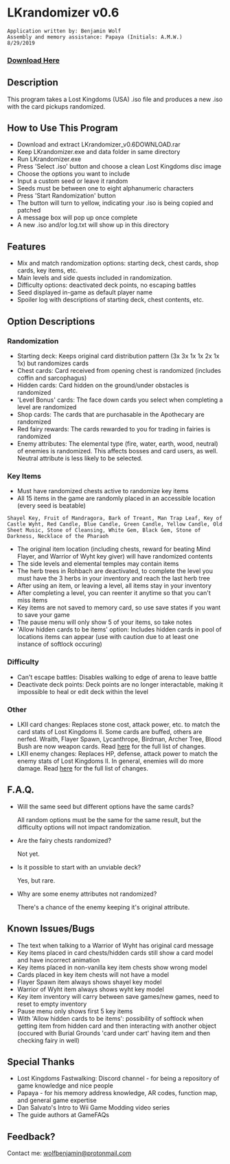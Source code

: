 # LKrandomizer v0.6
~~~
Application written by: Benjamin Wolf
Assembly and memory assistance: Papaya (Initials: A.M.W.)
8/29/2019
~~~
### [Download Here](https://github.com/BenjWolf/LKrandomizer/releases/download/v0.6/LKrandomizer_v0.6DOWNLOAD.rar)
## Description

This program takes a Lost Kingdoms (USA) .iso file and produces a new .iso with the card pickups randomized.

## How to Use This Program

* Download and extract LKrandomizer_v0.6DOWNLOAD.rar
* Keep LKrandomizer.exe and data folder in same directory
* Run LKrandomizer.exe
* Press 'Select .iso' button and choose a clean Lost Kingdoms disc image
* Choose the options you want to include
* Input a custom seed or leave it random
* Seeds must be between one to eight alphanumeric characters
* Press 'Start Randomization' button
* The button will turn to yellow, indicating your .iso is being copied and patched
* A message box will pop up once complete
* A new .iso and/or log.txt will show up in this directory

## Features

* Mix and match randomization options: starting deck, chest cards, shop cards, key items, etc.
* Main levels and side quests included in randomization.
* Difficulty options: deactivated deck points, no escaping battles
* Seed displayed in-game as default player name
* Spoiler log with descriptions of starting deck, chest contents, etc.

## Option Descriptions

### Randomization

* Starting deck: Keeps original card distribution pattern (3x 3x 1x 1x 2x 1x 1x) but randomizes cards
* Chest cards: Card received from opening chest is randomized (includes coffin and sarcophagus)
* Hidden cards: Card hidden on the ground/under obstacles is randomized
* 'Level Bonus' cards: The face down cards you select when completing a level are randomized
* Shop cards: The cards that are purchasable in the Apothecary are randomized
* Red fairy rewards: The cards rewarded to you for trading in fairies is randomized
* Enemy attributes: The elemental type (fire, water, earth, wood, neutral) of enemies is randomized. This affects bosses and card users, as well. Neutral attribute is less likely to be selected.

### Key Items

* Must have randomized chests active to randomize key items
* All 15 items in the game are randomly placed in an accessible location (every seed is beatable)
~~~
Shayel Key, Fruit of Mandragora, Bark of Treant, Man Trap Leaf, Key of Castle Wyht, Red Candle, Blue Candle, Green Candle, Yellow Candle, Old Sheet Music, Stone of Cleansing, White Gem, Black Gem, Stone of Darkness, Necklace of the Pharaoh
~~~
* The original item location (including chests, reward for beating Mind Flayer, and Warrior of Wyht key giver) will have randomized contents
* The side levels and elemental temples may contain items
* The herb trees in Rohbach are deactivated, to complete the level you must have the 3 herbs in your inventory and reach the last herb tree
* After using an item, or leaving a level, all items stay in your inventory
* After completing a level, you can reenter it anytime so that you can't miss items
* Key items are not saved to memory card, so use save states if you want to save your game
* The pause menu will only show 5 of your items, so take notes
* 'Allow hidden cards to be items' option: Includes hidden cards in pool of locations items can appear (use with caution due to at least one instance of softlock occuring)

### Difficulty

* Can't escape battles: Disables walking to edge of arena to leave battle
* Deactivate deck points: Deck points are no longer interactable, making it impossible to heal or edit deck within the level

### Other

* LKII card changes: Replaces stone cost, attack power, etc. to match the card stats of Lost Kingdoms II. Some cards are buffed, others are nerfed. Wraith, Flayer Spawn, Lycanthrope, Birdman, Archer Tree, Blood Bush are now weapon cards. Read [here](https://github.com/BenjWolf/LKrandomizer/blob/master/lk2cardChanges.txt) for the full list of changes.
* LKII enemy changes: Replaces HP, defense, attack power to match the enemy stats of Lost Kingdoms II. In general, enemies will do more damage. Read [here](https://github.com/BenjWolf/LKrandomizer/blob/master/lk2enemyChanges.txt) for the full list of changes.

## F.A.Q.

* Will the same seed but different options have the same cards?

  All random options must be the same for the same result, but the difficulty options will not impact randomization.
  
* Are the fairy chests randomized?

  Not yet.
  
* Is it possible to start with an unviable deck?

  Yes, but rare.
  
* Why are some enemy attributes not randomized?

  There's a chance of the enemy keeping it's original attribute.

## Known Issues/Bugs

* The text when talking to a Warrior of Wyht has original card message
* Key items placed in card chests/hidden cards still show a card model and have incorrect animation
* Key items placed in non-vanilla key item chests show wrong model
* Cards placed in key item chests will not have a model
* Flayer Spawn item always shows shayel key model
* Warrior of Wyht item always shows wyht key model 
* Key item inventory will carry between save games/new games, need to reset to empty inventory
* Pause menu only shows first 5 key items
* With 'Allow hidden cards to be items': possibility of softlock when getting item from hidden card and then interacting with another object (occured with Burial Grounds 'card under cart' having item and then checking fairy in well) 

## Special Thanks

* Lost Kingdoms Fastwalking: Discord channel - for being a repository of game knowledge and nice people
* Papaya - for his memory address knowledge, AR codes, function map, and general game expertise
* Dan Salvato's Intro to Wii Game Modding video series
* The guide authors at GameFAQs

## Feedback?

Contact me:
wolfbenjamin@protonmail.com
